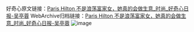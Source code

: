 好奇心原文链接：[Paris Hilton 不是浪荡富家女，她真的会做生意_时尚_好奇心日报-吴亭蓉](https://www.qdaily.com/articles/3312.html)
WebArchive归档链接：[Paris Hilton 不是浪荡富家女，她真的会做生意_时尚_好奇心日报-吴亭蓉](http://web.archive.org/web/20190623151931/https://www.qdaily.com/articles/3312.html)
![image](http://ww3.sinaimg.cn/large/007d5XDply1g3v9dv6uw7j30u036f4qp)